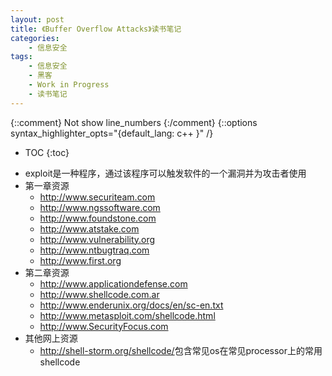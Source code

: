 ```yaml
---
layout: post
title: 《Buffer Overflow Attacks》读书笔记
categories:
    - 信息安全
tags:
    - 信息安全
    - 黑客
    - Work in Progress
    - 读书笔记
---
```


{::comment} Not show line_numbers {:/comment}
{::options syntax_highlighter_opts="{default_lang: c++ \}" /}

* TOC
{:toc}

- exploit是一种程序，通过该程序可以触发软件的一个漏洞并为攻击者使用
- 第一章资源
  - <http://www.securiteam.com>
  - <http://www.ngssoftware.com>
  - <http://www.foundstone.com>
  - <http://www.atstake.com>
  - <http://www.vulnerability.org>
  - <http://www.ntbugtraq.com>
  - <http://www.first.org>
- 第二章资源
  - <http://www.applicationdefense.com>
  - <http://www.shellcode.com.ar>
  - <http://www.enderunix.org/docs/en/sc-en.txt>
  - <http://www.metasploit.com/shellcode.html>
  - <http://www.SecurityFocus.com>
- 其他网上资源
  - <http://shell-storm.org/shellcode/>包含常见os在常见processor上的常用shellcode
